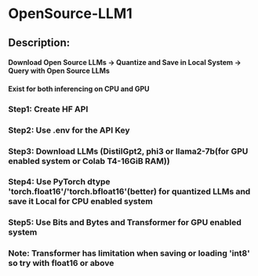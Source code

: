 
# OpenSource-LLM1

## Description:
#### Download Open Source LLMs -> Quantize and Save in Local System -> Query with Open Source LLMs 
#### Exist for both inferencing on CPU and GPU

### Step1: Create HF API
### Step2: Use .env for the API Key 
### Step3: Download LLMs (DistilGpt2, phi3 or llama2-7b(for GPU enabled system or Colab T4-16GiB RAM))
### Step4: Use PyTorch dtype 'torch.float16'/'torch.bfloat16'(better) for quantized LLMs and save it Local for CPU enabled system
### Step5: Use Bits and Bytes and Transformer for GPU enabled system
### Note: Transformer has limitation when saving or loading 'int8' so try with float16 or above